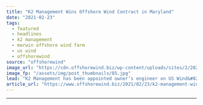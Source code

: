 ```yaml
---
title: "K2 Management Wins Offshore Wind Contract in Maryland"
date: "2021-02-23"
tags: 
  - featured
  - headlines
  - k2 management
  - marwin offshore wind farm
  - us wind
  - offshorewind
source: "offshorewind"
image_url: "https://cdn.offshorewind.biz/wp-content/uploads/sites/2/2021/02/23145004/US-Wind-Maryland-project.jpg"
image_fp: "/assets/img/post_thumbnails/85.jpg"
lead: "K2 Management has been appointed owner’s engineer on US Wind&#8217;s offshore wind project in"
article_url: "https://www.offshorewind.biz/2021/02/23/k2-management-wins-offshore-wind-contract-in-maryland/"
---
```


---
